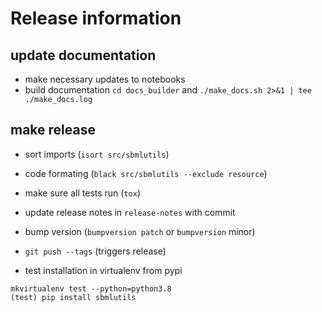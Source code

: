 # Release information

## update documentation
* make necessary updates to notebooks
* build documentation `cd docs_builder` and `./make_docs.sh 2>&1 | tee ./make_docs.log`

## make release
* sort imports (`isort src/sbmlutils`)
* code formating (`black src/sbmlutils --exclude resource`)
* make sure all tests run (`tox`)
* update release notes in `release-notes` with commit
* bump version (`bumpversion patch` or `bumpversion` minor)
* `git push --tags` (triggers release)

* test installation in virtualenv from pypi
```
mkvirtualenv test --python=python3.8
(test) pip install sbmlutils
```


